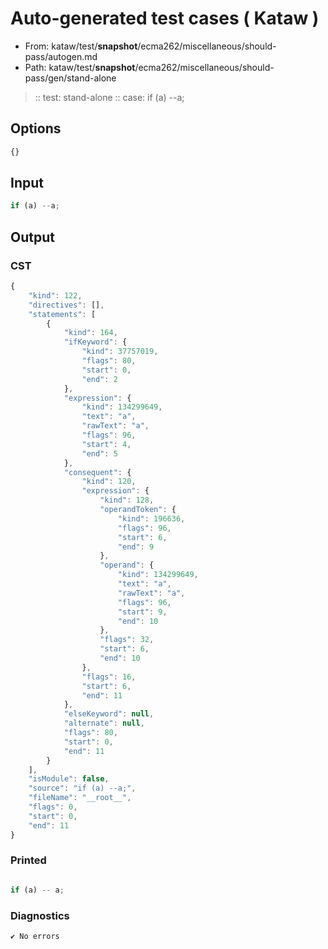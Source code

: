 # Auto-generated test cases ( Kataw )
- From: kataw/test/__snapshot__/ecma262/miscellaneous/should-pass/autogen.md
- Path: kataw/test/__snapshot__/ecma262/miscellaneous/should-pass/gen/stand-alone
> :: test: stand-alone
> :: case: if (a) --a;
## Options

`````js
{}
`````
## Input

`````js
if (a) --a;
`````
## Output

### CST

```javascript
{
    "kind": 122,
    "directives": [],
    "statements": [
        {
            "kind": 164,
            "ifKeyword": {
                "kind": 37757019,
                "flags": 80,
                "start": 0,
                "end": 2
            },
            "expression": {
                "kind": 134299649,
                "text": "a",
                "rawText": "a",
                "flags": 96,
                "start": 4,
                "end": 5
            },
            "consequent": {
                "kind": 120,
                "expression": {
                    "kind": 128,
                    "operandToken": {
                        "kind": 196636,
                        "flags": 96,
                        "start": 6,
                        "end": 9
                    },
                    "operand": {
                        "kind": 134299649,
                        "text": "a",
                        "rawText": "a",
                        "flags": 96,
                        "start": 9,
                        "end": 10
                    },
                    "flags": 32,
                    "start": 6,
                    "end": 10
                },
                "flags": 16,
                "start": 6,
                "end": 11
            },
            "elseKeyword": null,
            "alternate": null,
            "flags": 80,
            "start": 0,
            "end": 11
        }
    ],
    "isModule": false,
    "source": "if (a) --a;",
    "fileName": "__root__",
    "flags": 0,
    "start": 0,
    "end": 11
}
```

### Printed

```javascript

if (a) -- a;
```

### Diagnostics

```javascript
✔ No errors
```

